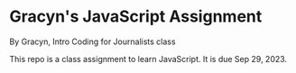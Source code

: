 # Gracyn's JavaScript Assignment

By Gracyn, Intro Coding for Journalists class

This repo is a class assignment to learn JavaScript. It is due Sep 29, 2023.
